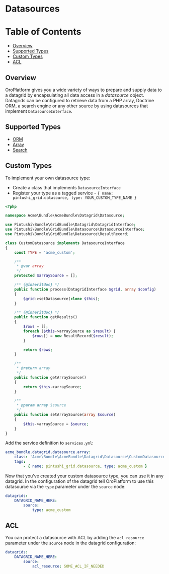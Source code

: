 Datasources
===========

# Table of Contents

- [Overview](#overview)
- [Supported Types](#supported-types)
- [Custom Types](#custom-types)
- [ACL](#acl)

## Overview

OroPlatform gives you a wide variety of ways to prepare and supply data to a datagrid by encapsulating all data access in a *datasource* object. Datagrids can be configured to retrieve data from a PHP array, Doctrine ORM, a search engine or any other source by using datasources that implement `DatasourceInterface`.

## Supported Types

 - [ORM](datasources/orm.md)
 - [Array](datasources/array.md)
 - [Search](../../../../SearchBundle/Resources/doc/configuration.md#datagrid-configuration)


## Custom Types

To implement your own datasource type:

 - Create a class that implements `DatasourceInterface`
 - Register your type as a tagged service - `{ name: pintushi_grid.datasource, type: YOUR_CUSTOM_TYPE_NAME }`

```php
<?php

namespace Acme\Bundle\AcmeBundle\Datagrid\Datasource;

use Pintushi\Bundle\GridBundle\Datagrid\DatagridInterface;
use Pintushi\Bundle\GridBundle\Datasource\DatasourceInterface;
use Pintushi\Bundle\GridBundle\Datasource\ResultRecord;

class CustomDatasource implements DatasourceInterface
{
    const TYPE = 'acme_custom';

    /**
     * @var array
     */
    protected $arraySource = [];

    /** {@inheritdoc} */
    public function process(DatagridInterface $grid, array $config)
    {
        $grid->setDatasource(clone $this);
    }

    /** {@inheritdoc} */
    public function getResults()
    {
        $rows = [];
        foreach ($this->arraySource as $result) {
            $rows[] = new ResultRecord($result);
        }

        return $rows;
    }

    /**
     * @return array
     */
    public function getArraySource()
    {
        return $this->arraySource;
    }

    /**
     * @param array $source
     */
    public function setArraySource(array $source)
    {
        $this->arraySource = $source;
    }
}
```

Add the service definition to `services.yml`:

```yaml
acme_bundle.datagrid.datasource.array:
    class: 'Acme\Bundle\AcmeBundle\Datagrid\Datasource\CustomDatasource'
    tags:
        - { name: pintushi_grid.datasource, type: acme_custom }
```

Now that you've created your custom datasource type, you can use it in any datagrid. In the configuration of the datagrid tell OroPlatform to use this datasource via the `type` parameter under the `source` node:

```yaml
datagrids:
    DATAGRID_NAME_HERE:
        source:
            type: acme_custom
```

## ACL

You can protect a datasource with ACL by adding the `acl_resource` parameter under the `source` node in the datagrid configuration:

```yaml
datagrids:
    DATAGRID_NAME_HERE:
        source:
            acl_resource: SOME_ACL_IF_NEEDED
```
